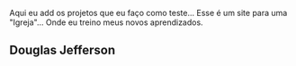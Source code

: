 Aqui eu add os projetos que eu faço como teste... 
Esse é um site para uma "Igreja"... Onde eu treino meus novos aprendizados.
<h2>Douglas Jefferson <h2>
